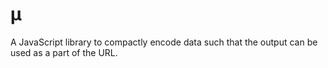μ
=

A JavaScript library to compactly encode data such that the output can
be used as a part of the URL.



